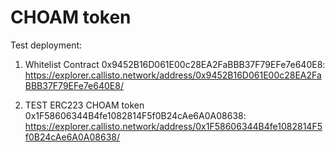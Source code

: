 # CHOAM token

Test deployment:

1. Whitelist Contract 0x9452B16D061E00c28EA2FaBBB37F79EFe7e640E8: https://explorer.callisto.network/address/0x9452B16D061E00c28EA2FaBBB37F79EFe7e640E8/

2. TEST ERC223 CHOAM token 0x1F58606344B4fe1082814F5f0B24cAe6A0A08638: https://explorer.callisto.network/address/0x1F58606344B4fe1082814F5f0B24cAe6A0A08638/

